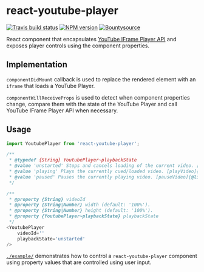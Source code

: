 # react-youtube-player

[![Travis build status](http://img.shields.io/travis/gajus/react-youtube-player/master.svg?style=flat)](https://travis-ci.org/gajus/react-youtube-player)
[![NPM version](http://img.shields.io/npm/v/react-youtube-player.svg?style=flat)](https://www.npmjs.org/package/react-youtube-player)
[![Bountysource](https://img.shields.io/bountysource/team/mozilla-core/activity.svg)](https://www.bountysource.com/issues/26763180-write-test-cases-that-cover-the-use-of-the-api)

React component that encapsulates [YouTube IFrame Player API](https://developers.google.com/youtube/iframe_api_reference) and exposes player controls using the component properties.

## Implementation

`componentDidMount` callback is used to replace the rendered element with an `iframe` that loads a YouTube Player.

`componentWillReceiveProps` is used to detect when component properties change, compare them with the state of the YouTube Player and call YouTube IFrame Player API when necessary.

## Usage

```js
import YoutubePlayer from 'react-youtube-player';

/**
 * @typedef {String} YoutubePlayer~playbackState
 * @value 'unstarted' Stops and cancels loading of the current video. [stopVideo]{@link https://developers.google.com/youtube/iframe_api_reference#stopVideo}
 * @value 'playing' Plays the currently cued/loaded video. [playVideo]{@link https://developers.google.com/youtube/iframe_api_reference#playVideo}
 * @value 'paused' Pauses the currently playing video. [pauseVideo]{@link https://developers.google.com/youtube/iframe_api_reference#pauseVideo}
 */

/**
 * @property {String} videoId
 * @property {String|Number} width (default: '100%').
 * @property {String|Number} height (default: '100%').
 * @property {YoutubePlayer~playbackState} playbackState
 */
<YoutubePlayer
    videoId=''
    playbackState='unstarted'
/>
```

[`./example/`](./example/) demonstrates how to control a `react-youtube-player` component using property values that are controlled using user input.
